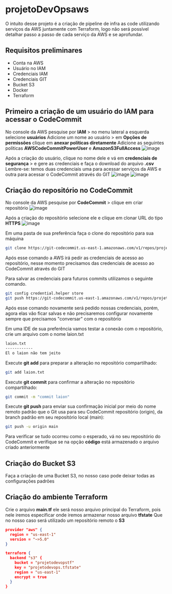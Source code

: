 # projetoDevOpsaws
O intuito desse projeto é a criação de pipeline de infra as code utilizando serviços da AWS juntamente com Terraform, logo não será possível detalhar passo a passo de cada serviço da AWS e se aprofundar.
## Requisitos preliminares
* Conta na AWS
* Usuário no IAM
* Credenciais IAM
* Credenciais GIT
* Bucket S3
* Docker
* Terraform 

## Primeiro a criação de um usuário do IAM para acessar o CodeCommit
No console da AWS pesquise por **IAM** > no menu lateral a esquerda selecione **usuários**
Adicione um nome ao usuário > em **Opções de permissões** clique em **anexar políticas diretamente** 
Adicione as seguintes políticas **AWSCodeCommitPowerUser** e **AmazonS3FullAccess**
![image](https://github.com/HelterL/projetoDevOpsaws/assets/39557564/e6e41d17-f57c-4138-a6e6-01a22ae977a3)

Após a criação do usuário, clique no nome dele e vá em **credenciais de segurança** > e gere as credenciais e faça o download do arquivo **.csv**
Lembre-se: temos duas credenciais uma para acessar serviços da AWS e outra para acessar o CodeCommit através do GIT
![image](https://github.com/HelterL/projetoDevOpsaws/assets/39557564/ccd26396-7faf-4ffe-84bd-7e3b6b1bc66f)
![image](https://github.com/HelterL/projetoDevOpsaws/assets/39557564/8e7c6c5b-a493-4cd7-a79d-fef5b7f52c39)

## Criação do repositório no CodeCommit
No console da AWS pesquise por **CodeCommit** > clique em criar repositório
![image](https://github.com/HelterL/projetoDevOpsaws/assets/39557564/dd8efb24-d2aa-4cdc-999b-3c488452f129)

Após a criação do repositório selecione ele e clique em clonar URL do tipo **HTTPS**
![image](https://github.com/HelterL/projetoDevOpsaws/assets/39557564/45e57bf2-4b35-43f8-bcbd-e65aeab2a517)

Em uma pasta de sua preferência faça o clone do repositório para sua máquina
```bash
git clone https://git-codecommit.us-east-1.amazonaws.com/v1/repos/projetoDevOps-demo minhapastademo
```
Após esse comando a AWS irá pedir as credenciais de acesso ao repositório, nesse momento precisamos das credenciais de acesso ao CodeCommit através do GIT

Para salvar as credenciais para futuros commits utilizamos o seguinte comando.
```bash
git config credential.helper store
git push https://git-codecommit.us-east-1.amazonaws.com/v1/repos/projetoDevOps-demo
```
Após esse comando novamente será pedido nossas credenciais, porém, agora elas vão ficar salvas e não precisaremos configurar novamente sempre que precisamos "conversar" com o repositório

Em uma IDE de sua preferência vamos testar a conexão com o repositório, crie um arquivo com o nome laion.txt
```bash
laion.txt
------------
El o laion não tem jeito
```

Execute **git add** para preparar a alteração no repositório compartilhado:
```bash
git add laion.txt
```

Execute **git commit** para confirmar a alteração no repositório compartilhado:
```bash
git commit -m "commit laion"
```

Execute **git push** para enviar sua confirmação inicial por meio do nome remoto padrão que o Git usa para seu CodeCommit repositório (origin), da branch padrão em seu repositório local (main):
```bash
git push -u origin main
```

Para verificar se tudo ocorreu como o esperado, vá no seu repositório do CodeCommit e verifique se na opção **código** está armazenado o arquivo criado anteriormente

## Criação do Bucket S3
Faça a criação de uma Bucket S3, no nosso caso pode deixar todas as configurações padrões

## Criação do ambiente Terraform

Crie o arquivo **main.tf** ele será nosso arquivo principal do Terraform, pois nele iremos especificar onde iremos armazenar nosso arquivo **tfstate**
Que no nosso caso será utilizado um repositório remoto o **S3**

```json
provider "aws" {
  region = "us-east-1"
  version = "~>5.0"
}

terraform {
  backend "s3" {
    bucket = "projetodevopstf"
    key = "projetodevops.tfstate"
    region = "us-east-1"
    encrypt = true
  }
}
```
